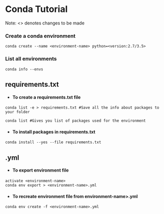 # Conda Tutorial

Note: <> denotes changes to be made

### Create a conda environment
```
conda create --name <environment-name> python=<version:2.7/3.5>
```

### List all environments
```
conda info --envs
```

## requirements.txt
- #### To create a requirements.txt file
```
conda list -e > requirements.txt #Save all the info about packages to your folder
```
```
conda list #Gives you list of packages used for the environment
```

- #### To install packages in requirements.txt
```
conda install --yes --file requirements.txt
```
## <environment-name>.yml
- #### To export environment file
```
activate <environment-name>
conda env export > <environment-name>.yml
```
- #### To recreate environment file from environment-name>.yml
```
conda env create -f <environment-name>.yml
```
